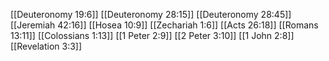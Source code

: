 [[Deuteronomy 19:6]]
[[Deuteronomy 28:15]]
[[Deuteronomy 28:45]]
[[Jeremiah 42:16]]
[[Hosea 10:9]]
[[Zechariah 1:6]]
[[Acts 26:18]]
[[Romans 13:11]]
[[Colossians 1:13]]
[[1 Peter 2:9]]
[[2 Peter 3:10]]
[[1 John 2:8]]
[[Revelation 3:3]]

